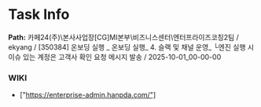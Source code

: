# Task Info

**Path:** 카페24(주)\본사사업장\[CG]MI본부\비즈니스센터\엔터프라이즈코칭2팀 / ekyang / [350384] 온보딩 실행 _ 온보딩 실행_ 4. 슬랙 및 채널 운영_ └엔진 실행 시 이슈 있는 계정은 고객사 확인 요청 메시지 발송 / 2025-10-01_00-00-00

### WIKI
- ["https://enterprise-admin.hanpda.com/"]

